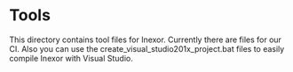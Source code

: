 # Tools

This directory contains tool files for Inexor. Currently there are files for our CI.
Also you can use the create_visual_studio201x_project.bat files to easily compile Inexor with Visual Studio.
